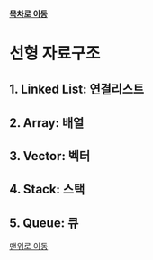 #### [목차로 이동](../목차.md)
# 선형 자료구조
## 1. Linked List: 연결리스트
## 2. Array: 배열
## 3. Vector: 벡터
## 4. Stack: 스택
## 5. Queue: 큐
[맨위로 이동](#목차로-이동)